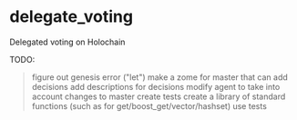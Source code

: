 # delegate_voting
Delegated voting on Holochain

TODO:
> figure out genesis error ("let")
> make a zome for master that can
    add decisions
    add descriptions for decisions
> modify agent to take into account changes to master
> create tests
> create a library of standard functions (such as for get/boost\_get/vector/hashset)
> use tests
